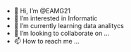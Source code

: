 - 👋 Hi, I’m @EAMG21
- 👀 I’m interested in Informatic
- 🌱 I’m currently learning data analitycs
- 💞️ I’m looking to collaborate on ...
- 📫 How to reach me ...

<!---
EAMG21/EAMG21 is a ✨ special ✨ repository because its `README.md` (this file) appears on your GitHub profile.
You can click the Preview link to take a look at your changes.
--->
